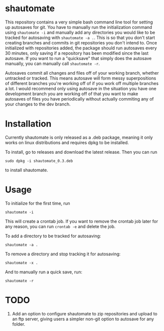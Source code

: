 # shautomate

This repository contains a very simple bash command line tool for setting up autosaves for git. You have to manually run the initialization command using `shautomate -i` and manually add any directories you would like to be tracked for autosaving with `shautomate -a .`. This is so that you don't start creating branches and commits in git repositories you don't intend to. Once initialized with repositories added, the package should run autosaves every 30 minutes, only saving if a repository has been modified since the last autosave. If you want to run a "quicksave" that simply does the autosave manually, you can manually call `shautomate -r`.

Autosaves commit all changes and files off of your working branch, whether untracked or tracked. This means autosave will form messy superpositions of different branches you're working off of if you work off multiple branches a lot. I would recommend only using autosave in the situation you have one development branch you are working off of that you want to make autosaves of files you have periodically without actually commiting any of your changes to the dev branch.

# Installation

Currently shautomate is only released as a .deb package, meaning it only works on linux distributions and requires dpkg to be installed.

To install, go to releases and download the latest release. Then you can run

```
sudo dpkg -i shautomate_0.3.deb
```

to install shautomate.

# Usage

To initialize for the first time, run 

```
shautomate -i
```

This will create a crontab job. If you want to remove the crontab job later for any reason, you can run
`crontab -e` and delete the job.

To add a directory to be tracked for autosaving:

```
shautomate -a .
```

To remove a directory and stop tracking it for autosaving:
```
shautomate -x .
```

And to manually run a quick save, run:

```
shautomate -r
```

# TODO

1. Add an option to configure shautomate to zip repositories and upload to an ftp server, giving users a simpler non-git option to autosave for any folder.
